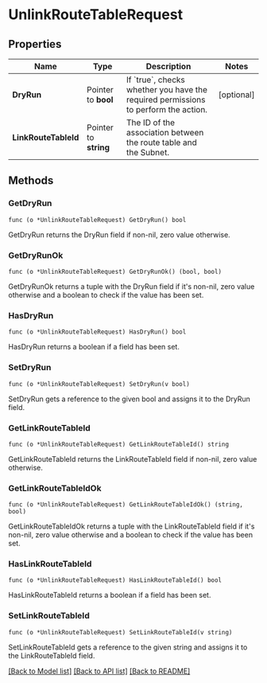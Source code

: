 # UnlinkRouteTableRequest

## Properties

Name | Type | Description | Notes
------------ | ------------- | ------------- | -------------
**DryRun** | Pointer to **bool** | If &#x60;true&#x60;, checks whether you have the required permissions to perform the action. | [optional] 
**LinkRouteTableId** | Pointer to **string** | The ID of the association between the route table and the Subnet. | 

## Methods

### GetDryRun

`func (o *UnlinkRouteTableRequest) GetDryRun() bool`

GetDryRun returns the DryRun field if non-nil, zero value otherwise.

### GetDryRunOk

`func (o *UnlinkRouteTableRequest) GetDryRunOk() (bool, bool)`

GetDryRunOk returns a tuple with the DryRun field if it's non-nil, zero value otherwise
and a boolean to check if the value has been set.

### HasDryRun

`func (o *UnlinkRouteTableRequest) HasDryRun() bool`

HasDryRun returns a boolean if a field has been set.

### SetDryRun

`func (o *UnlinkRouteTableRequest) SetDryRun(v bool)`

SetDryRun gets a reference to the given bool and assigns it to the DryRun field.

### GetLinkRouteTableId

`func (o *UnlinkRouteTableRequest) GetLinkRouteTableId() string`

GetLinkRouteTableId returns the LinkRouteTableId field if non-nil, zero value otherwise.

### GetLinkRouteTableIdOk

`func (o *UnlinkRouteTableRequest) GetLinkRouteTableIdOk() (string, bool)`

GetLinkRouteTableIdOk returns a tuple with the LinkRouteTableId field if it's non-nil, zero value otherwise
and a boolean to check if the value has been set.

### HasLinkRouteTableId

`func (o *UnlinkRouteTableRequest) HasLinkRouteTableId() bool`

HasLinkRouteTableId returns a boolean if a field has been set.

### SetLinkRouteTableId

`func (o *UnlinkRouteTableRequest) SetLinkRouteTableId(v string)`

SetLinkRouteTableId gets a reference to the given string and assigns it to the LinkRouteTableId field.


[[Back to Model list]](../README.md#documentation-for-models) [[Back to API list]](../README.md#documentation-for-api-endpoints) [[Back to README]](../README.md)


